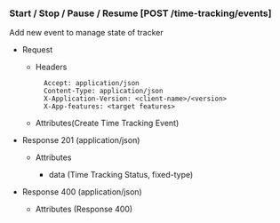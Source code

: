 ### Start / Stop / Pause / Resume [POST /time-tracking/events]

Add new event to manage state of tracker

+ Request
    + Headers

            Accept: application/json
            Content-Type: application/json
            X-Application-Version: <client-name>/<version>
            X-App-features: <target features>
          
    + Attributes(Create Time Tracking Event)

+ Response 201 (application/json)

    + Attributes
        
        + data (Time Tracking Status, fixed-type)
    
+ Response 400 (application/json)
              
    + Attributes (Response 400)

<!-- include(../../error_responses.md) -->
